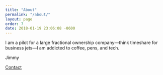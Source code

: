 ```yaml
---
title: "About"
permalink: "/about/"
layout: page
order: 7
date: 2018-01-19 23:06:08 -0600
---
```

I am a pilot for a large fractional ownership company—think timeshare for business jets—I am addicted to coffee, pens, and tech. 

Jimmy

[Contact](mailto:jimmy@jmreekes.com)
